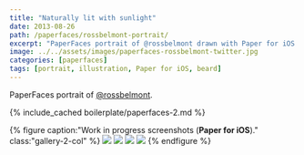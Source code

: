 ```yaml
---
title: "Naturally lit with sunlight"
date: 2013-08-26
path: /paperfaces/rossbelmont-portrait/
excerpt: "PaperFaces portrait of @rossbelmont drawn with Paper for iOS on an iPad."
image: ../../assets/images/paperfaces-rossbelmont-twitter.jpg
categories: [paperfaces]
tags: [portrait, illustration, Paper for iOS, beard]
---
```


PaperFaces portrait of [@rossbelmont](https://twitter.com/rossbelmont).

{% include_cached boilerplate/paperfaces-2.md %}

{% figure caption:"Work in progress screenshots (**Paper for iOS**)." class:"gallery-2-col" %}
[![](../../assets/images/paperfaces-rossbelmont-process-1-600.jpg)](../../assets/images/paperfaces-rossbelmont-process-1-lg.jpg)
[![](../../assets/images/paperfaces-rossbelmont-process-2-600.jpg)](../../assets/images/paperfaces-rossbelmont-process-2-lg.jpg)
[![](../../assets/images/paperfaces-rossbelmont-process-3-600.jpg)](../../assets/images/paperfaces-rossbelmont-process-3-lg.jpg)
[![](../../assets/images/paperfaces-rossbelmont-process-4-600.jpg)](../../assets/images/paperfaces-rossbelmont-process-4-lg.jpg)
{% endfigure %}
